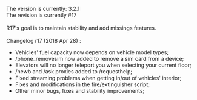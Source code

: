 The version is currently: 3.2.1<br>
The revision is currently #17
<br><br>
R17's goal is to maintain stability and add missings features.
<br><br>
Changelog r17 (2018 Apr 28) :
  - Vehicles' fuel capacity now depends on vehicle model types;
  - /phone_removesim now added to remove a sim card from a device;
  - Elevators will no longer teleport you when selecting your current floor;
  - /newb and /ask proxies added to /requesthelp;
  - Fixed streaming problems when getting in/out of vehicles' interior;
  - Fixes and modifications in the fire/extinguisher script;
  - Other minor bugs, fixes and stability improvements;
